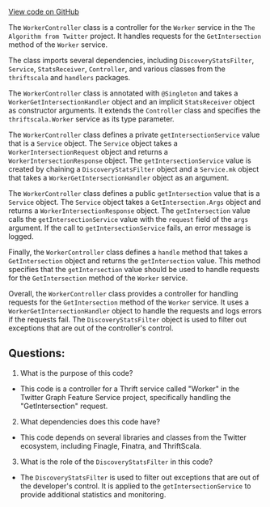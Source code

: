 [View code on GitHub](https://github.com/misbahsy/the-algorithm/graph-feature-service/src/main/scala/com/twitter/graph_feature_service/worker/controllers/WorkerController.scala)

The `WorkerController` class is a controller for the `Worker` service in the `The Algorithm from Twitter` project. It handles requests for the `GetIntersection` method of the `Worker` service. 

The class imports several dependencies, including `DiscoveryStatsFilter`, `Service`, `StatsReceiver`, `Controller`, and various classes from the `thriftscala` and `handlers` packages. 

The `WorkerController` class is annotated with `@Singleton` and takes a `WorkerGetIntersectionHandler` object and an implicit `StatsReceiver` object as constructor arguments. It extends the `Controller` class and specifies the `thriftscala.Worker` service as its type parameter. 

The `WorkerController` class defines a private `getIntersectionService` value that is a `Service` object. The `Service` object takes a `WorkerIntersectionRequest` object and returns a `WorkerIntersectionResponse` object. The `getIntersectionService` value is created by chaining a `DiscoveryStatsFilter` object and a `Service.mk` object that takes a `WorkerGetIntersectionHandler` object as an argument. 

The `WorkerController` class defines a public `getIntersection` value that is a `Service` object. The `Service` object takes a `GetIntersection.Args` object and returns a `WorkerIntersectionResponse` object. The `getIntersection` value calls the `getIntersectionService` value with the `request` field of the `args` argument. If the call to `getIntersectionService` fails, an error message is logged. 

Finally, the `WorkerController` class defines a `handle` method that takes a `GetIntersection` object and returns the `getIntersection` value. This method specifies that the `getIntersection` value should be used to handle requests for the `GetIntersection` method of the `Worker` service. 

Overall, the `WorkerController` class provides a controller for handling requests for the `GetIntersection` method of the `Worker` service. It uses a `WorkerGetIntersectionHandler` object to handle the requests and logs errors if the requests fail. The `DiscoveryStatsFilter` object is used to filter out exceptions that are out of the controller's control.
## Questions: 
 1. What is the purpose of this code?
- This code is a controller for a Thrift service called "Worker" in the Twitter Graph Feature Service project, specifically handling the "GetIntersection" request.

2. What dependencies does this code have?
- This code depends on several libraries and classes from the Twitter ecosystem, including Finagle, Finatra, and ThriftScala.

3. What is the role of the `DiscoveryStatsFilter` in this code?
- The `DiscoveryStatsFilter` is used to filter out exceptions that are out of the developer's control. It is applied to the `getIntersectionService` to provide additional statistics and monitoring.